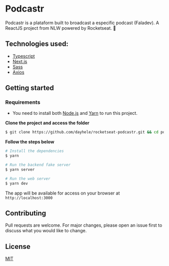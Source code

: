 # Podcastr

Podcastr is a plataform built to broadcast a especific podcast (Faladev).
A ReactJS project from NLW powered by Rocketseat. 🚀

## Technologies used:

- [Typescript](https://www.typescriptlang.org/)
- [Next.js](https://nextjs.org/)
- [Sass](https://sass-lang.com/)
- [Axios](https://axios-http.com/ptbr/)

## Getting started

### Requirements

- You need to install both [Node.js](https://nodejs.org/en/download/) and [Yarn](https://yarnpkg.com/) to run this project.

**Clone the project and access the folder**

```bash
$ git clone https://github.com/dayhele/rocketseat-podcastr.git && cd podcastr
```

**Follow the steps below**

```bash
# Install the dependencies
$ yarn

# Run the backend fake server
$ yarn server

# Run the web server
$ yarn dev
```

The app will be available for access on your browser at `http://localhost:3000`

## Contributing
Pull requests are welcome. For major changes, please open an issue first to discuss what you would like to change.

## License
[MIT](https://choosealicense.com/licenses/mit/)
